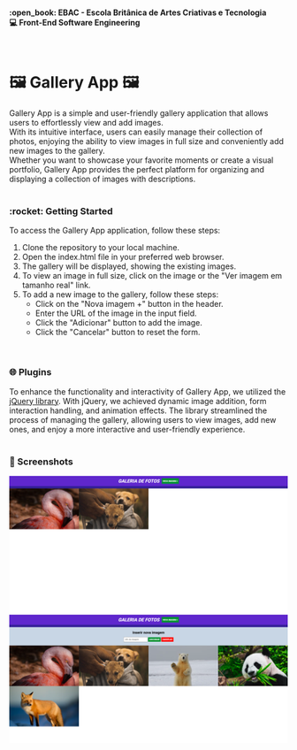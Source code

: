 <h4>:open_book: EBAC - Escola Britânica de Artes Criativas e Tecnologia<br />
    💻 Front-End Software Engineering
</h4><br />

<h1>🖼️ Gallery App 🖼️</h1>
<p>
Gallery App is a simple and user-friendly gallery application that allows users to effortlessly view and add images.<br />
With its intuitive interface, users can easily manage their collection of photos, enjoying the ability to view images in full size and conveniently add new images to the gallery.<br />
Whether you want to showcase your favorite moments or create a visual portfolio, Gallery App provides the perfect platform for organizing and displaying a collection of images with descriptions.<br /><br />
</p>

<h3>:rocket: Getting Started</h3>
<p>
To access the Gallery App application, follow these steps:

<ol>
    <li>Clone the repository to your local machine.</li>
    <li>Open the index.html file in your preferred web browser.</li>
    <li>The gallery will be displayed, showing the existing images.</li>
    <li>To view an image in full size, click on the image or the "Ver imagem em tamanho real" link.</li>
    <li>
        To add a new image to the gallery, follow these steps:
        <ul>
            <li>Click on the "Nova imagem +" button in the header.</li>
            <li>Enter the URL of the image in the input field.</li>
            <li>Click the "Adicionar" button to add the image.</li>
            <li>Click the "Cancelar" button to reset the form.</li>
        </ul>
    </li>
</ol><br />
</p>

<h3>🌐 Plugins</h3>

To enhance the functionality and interactivity of Gallery App, we utilized the <a href="https://jquery.com/download/">jQuery library</a>. With jQuery, we achieved dynamic image addition, form interaction handling, and animation effects. The library streamlined the process of managing the gallery, allowing users to view images, add new ones, and enjoy a more interactive and user-friendly experience.<br /><br />

  <h3>📸 Screenshots</h3>
    <img src="images/gallery01.png" alt="Main page">
    <img src="images/gallery02.png" alt="Adding new images">
